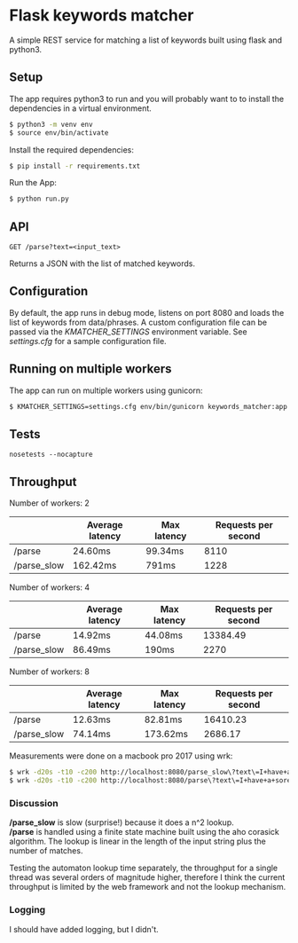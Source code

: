 # Flask keywords matcher
A simple REST service for matching a list of keywords built using flask and python3.

## Setup
The app requires python3 to run and you will probably want to to install the
dependencies in a virtual environment.

```sh
$ python3 -m venv env
$ source env/bin/activate
```

Install the required dependencies:
```sh
$ pip install -r requirements.txt
```

Run the App:
```sh
$ python run.py
```

## API
```
GET /parse?text=<input_text>
```
Returns a JSON with the list of matched keywords.

## Configuration
By default, the app runs in debug mode, listens on port 8080 and loads the list
of keywords from data/phrases. A custom configuration file can be passed
via the *KMATCHER_SETTINGS* environment variable. See *settings.cfg* for
a sample configuration file.

## Running on multiple workers
The app can run on multiple workers using gunicorn:
```sh
$ KMATCHER_SETTINGS=settings.cfg env/bin/gunicorn keywords_matcher:app --workers=8 --bind=localhost:8080 --worker-class=meinheld.gmeinheld.MeinheldWorker
```

## Tests
``` nosetests --nocapture ```

## Throughput

Number of workers: 2

|             | Average latency | Max latency | Requests per second |
|-------------|-----------------|-------------|---------------------|
| /parse      | 24.60ms         | 99.34ms     | 8110                |
| /parse_slow | 162.42ms        | 791ms       | 1228                |

Number of workers: 4

|             | Average latency | Max latency | Requests per second |
|-------------|-----------------|-------------|---------------------|
| /parse      | 14.92ms         | 44.08ms     | 13384.49            |
| /parse_slow | 86.49ms         | 190ms       | 2270                |

Number of workers: 8

|             | Average latency | Max latency | Requests per second |
|-------------|-----------------|-------------|---------------------|
| /parse      | 12.63ms         | 82.81ms     | 16410.23            |
| /parse_slow |  74.14ms        | 173.62ms       | 2686.17          |

Measurements were done on a macbook pro 2017 using wrk:
```sh
$ wrk -d20s -t10 -c200 http://localhost:8080/parse_slow\?text\=I+have+a+sore+throat+and+headache.+This+is+some+random+text.
$ wrk -d20s -t10 -c200 http://localhost:8080/parse\?text\=I+have+a+sore+throat+and+headache.+This+is+some+random+text.
```

### Discussion
**/parse_slow** is slow (surprise!) because it does a n^2 lookup.  
**/parse** is handled using a finite state machine built using the aho corasick algorithm. The lookup is linear in the length of the input string plus the number of matches.

Testing the automaton lookup time separately, the throughput for a single thread was several orders of magnitude higher, therefore
I think the current throughput is limited by the web framework and not the lookup mechanism.

### Logging
I should have added logging, but I didn't.





